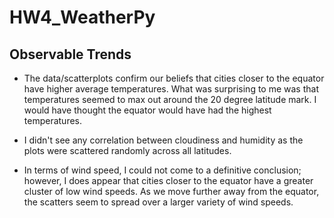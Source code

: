 # HW4_WeatherPy
## Observable Trends
- The data/scatterplots confirm our beliefs that cities closer to the equator have higher average temperatures.  What was surprising to me was that temperatures seemed to max out around the 20 degree latitude mark.  I would have thought the equator would have had the highest temperatures.

- I didn't see any correlation between cloudiness and humidity as the plots were scattered randomly across all latitudes.

- In terms of wind speed, I could not come to a definitive conclusion; however, I does appear that cities closer to the equator have a greater cluster of low wind speeds.  As we move further away from the equator, the scatters seem to spread over a larger variety of wind speeds.
